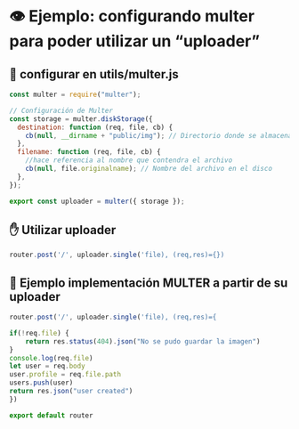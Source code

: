 # 👁️ Ejemplo: configurando multer para poder utilizar un “uploader”

## 🧰 configurar en utils/multer.js

```js
const multer = require("multer");

// Configuración de Multer
const storage = multer.diskStorage({
  destination: function (req, file, cb) {
    cb(null, __dirname + "public/img"); // Directorio donde se almacenarán las imágenes
  },
  filename: function (req, file, cb) {
    //hace referencia al nombre que contendra el archivo
    cb(null, file.originalname); // Nombre del archivo en el disco
  },
});

export const uploader = multer({ storage });
```

## ✋ Utilizar uploader

```js
router.post('/', uploader.single('file), (req,res)={})
```

## 💯 Ejemplo implementación MULTER a partir de su uploader

```js
router.post('/', uploader.single('file), (req,res)={

if(!req.file) {
    return res.status(404).json("No se pudo guardar la imagen")
}
console.log(req.file)
let user = req.body
user.profile = req.file.path
users.push(user)
return res.json("user created")
})

export default router
```
<!-- Cuando subimos un archivo (imagen, vídeo, etc), estamos hablando de un flujo de datos. lo cual no puede plasmarse en un JSON. Cuando enviamos información a un endpoint donde sabemos que utilizamos MULTER, debemos enviarlo como FormData, no como JSON. -->
